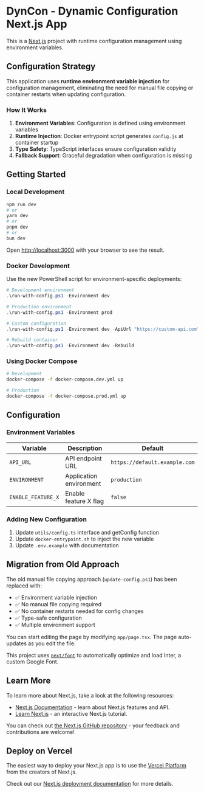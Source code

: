 # DynCon - Dynamic Configuration Next.js App

This is a [Next.js](https://nextjs.org/) project with runtime configuration management using environment variables.

## Configuration Strategy

This application uses **runtime environment variable injection** for configuration management, eliminating the need for manual file copying or container restarts when updating configuration.

### How It Works

1. **Environment Variables**: Configuration is defined using environment variables
2. **Runtime Injection**: Docker entrypoint script generates `config.js` at container startup
3. **Type Safety**: TypeScript interfaces ensure configuration validity
4. **Fallback Support**: Graceful degradation when configuration is missing

## Getting Started

### Local Development

```bash
npm run dev
# or
yarn dev
# or
pnpm dev
# or
bun dev
```

Open [http://localhost:3000](http://localhost:3000) with your browser to see the result.

### Docker Development

Use the new PowerShell script for environment-specific deployments:

```powershell
# Development environment
.\run-with-config.ps1 -Environment dev

# Production environment  
.\run-with-config.ps1 -Environment prod

# Custom configuration
.\run-with-config.ps1 -Environment dev -ApiUrl "https://custom-api.com" -EnableFeatureX "true"

# Rebuild container
.\run-with-config.ps1 -Environment dev -Rebuild
```

### Using Docker Compose

```bash
# Development
docker-compose -f docker-compose.dev.yml up

# Production
docker-compose -f docker-compose.prod.yml up
```

## Configuration

### Environment Variables

| Variable | Description | Default |
|----------|-------------|---------|
| `API_URL` | API endpoint URL | `https://default.example.com` |
| `ENVIRONMENT` | Application environment | `production` |
| `ENABLE_FEATURE_X` | Enable feature X flag | `false` |

### Adding New Configuration

1. Update `utils/config.ts` interface and getConfig function
2. Update `docker-entrypoint.sh` to inject the new variable
3. Update `.env.example` with documentation

## Migration from Old Approach

The old manual file copying approach (`update-config.ps1`) has been replaced with:
- ✅ Environment variable injection
- ✅ No manual file copying required  
- ✅ No container restarts needed for config changes
- ✅ Type-safe configuration
- ✅ Multiple environment support

You can start editing the page by modifying `app/page.tsx`. The page auto-updates as you edit the file.

This project uses [`next/font`](https://nextjs.org/docs/basic-features/font-optimization) to automatically optimize and load Inter, a custom Google Font.

## Learn More

To learn more about Next.js, take a look at the following resources:

- [Next.js Documentation](https://nextjs.org/docs) - learn about Next.js features and API.
- [Learn Next.js](https://nextjs.org/learn) - an interactive Next.js tutorial.

You can check out [the Next.js GitHub repository](https://github.com/vercel/next.js/) - your feedback and contributions are welcome!

## Deploy on Vercel

The easiest way to deploy your Next.js app is to use the [Vercel Platform](https://vercel.com/new?utm_medium=default-template&filter=next.js&utm_source=create-next-app&utm_campaign=create-next-app-readme) from the creators of Next.js.

Check out our [Next.js deployment documentation](https://nextjs.org/docs/deployment) for more details.
